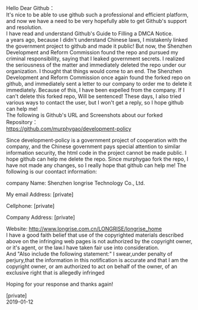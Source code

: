 Hello Dear Github：  
It's nice to be able to use github such a professional and efficient platform, and now we have a need to be very hopefully able to get Github's support and resolution.  
I have read and understand Github's Guide to Filling a DMCA Notice.  
a years ago, because I didn't understand Chinese laws, I mistakenly linked the government project to github and made it public! But now, the Shenzhen Development and Reform Commission found the repo and pursued my criminal responsibility, saying that I leaked government secrets. I realized the seriousness of the matter and immediately deleted the repo under our organization. I thought that things would come to an end. The Shenzhen Development and Reform Commission once again found the forked repo on github, and immediately sent a letter to our company to order me to delete it immediately. Because of this, I have been expelled from the company. If I can't delete this forked repo, Will be sentenced! These days, I also tried various ways to contact the user, but I won't get a reply, so I hope github can help me!  
The following is Github's URL and Screenshots about our forked Repository：  
https://github.com/murphygao/development-policy

Since development-policy is a government project of cooperation with the company, and the Chinese government pays special attention to similar information security, the html code in the project cannot be made public. I hope github can help me delete the repo. Since murphygao fork the repo, I have not made any changes, so I really hope that github can help me!
The following is our coontact information:

company Name: Shenzhen longrise Technology Co., Ltd.

My email Address: [private]

Cellphone: [private]

Company Address: [private]

Website: http://www.longrise.com.cn/LONGRISE/longrise_home  
I have a good faith belief that use of the copyrighted materials described above on the infringing web pages is not authorized by the copyright owner, or it's agent, or the law.I have taken fair use into consideration.  
And "Also include the following statement:" I swear,under penalty of perjury,that the information in this notification is accurate and that I am the copyright owner, or am authorized to act on behalf of the owner, of an exclusive right that is allegedly infringed

Hoping for your response and thanks again!

[private]  
2019-01-12
